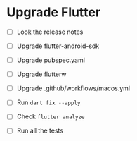 # Upgrade Flutter

- [ ] Look the release notes

- [ ] Upgrade flutter-android-sdk
- [ ] Upgrade pubspec.yaml
- [ ] Upgrade flutterw
- [ ] Upgrade .github/workflows/macos.yml

- [ ] Run `dart fix --apply`
- [ ] Check `flutter analyze`
- [ ] Run all the tests